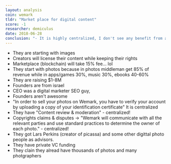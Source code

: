 ```yaml
---
layout: analysis
coin: wemark
tldr: "Market place for digital content"
score: -1
researcher: demiculus
date: 2018-06-28
conclusion: "- It is highly centralized, I don't see any benefit from all their competitors other than decreased fees."
---
```


- They are starting with images
- Creators will license their content while keeping their rights
- Marketplace (blockchain) will take 15% fee... lol
- They start with photos because in photos middleman get 85% of revenue while in apps/games 30%, music 30%, ebooks 40-60%
- They are raising $1-8M
- Founders are from israel
- CEO was a digital marketer SEO guy,
- Founders aren't awesome
- "In order to sell your photos on Wemark, you have to verify your account by uploading a copy of your identification certificate" It is centralized
- They have "Content review & moderation" - centralized!
- Copyrights claims & disputes -> "Wemark will communicate with all the relevant parties and use standard practices to determine the owner of each photo." - centralized!
- They got Lars Perkins (creator of picassa) and some other digittal photo people as advisors.
- They have private VC funding
- They clain they alread have thousands of photos and many photgraphers